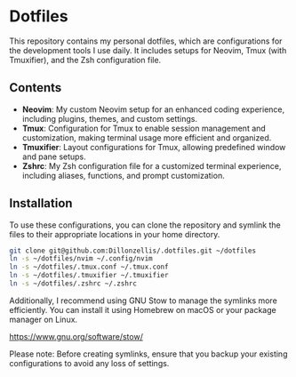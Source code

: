 # Dotfiles

This repository contains my personal dotfiles, which are configurations for the development tools I use daily. It includes setups for Neovim, Tmux (with Tmuxifier), and the Zsh configuration file.

## Contents

- **Neovim**: My custom Neovim setup for an enhanced coding experience, including plugins, themes, and custom settings.
- **Tmux**: Configuration for Tmux to enable session management and customization, making terminal usage more efficient and organized.
- **Tmuxifier**: Layout configurations for Tmux, allowing predefined window and pane setups.
- **Zshrc**: My Zsh configuration file for a customized terminal experience, including aliases, functions, and prompt customization.

## Installation

To use these configurations, you can clone the repository and symlink the files to their appropriate locations in your home directory.

```bash
git clone git@github.com:Dillonzellis/.dotfiles.git ~/dotfiles
ln -s ~/dotfiles/nvim ~/.config/nvim
ln -s ~/dotfiles/.tmux.conf ~/.tmux.conf
ln -s ~/dotfiles/.tmuxifier ~/.tmuxifier
ln -s ~/dotfiles/.zshrc ~/.zshrc
```

Additionally, I recommend using GNU Stow to manage the symlinks more efficiently. You can install it using Homebrew on macOS or your package manager on Linux.

https://www.gnu.org/software/stow/

Please note: Before creating symlinks, ensure that you backup your existing configurations to avoid any loss of settings.
